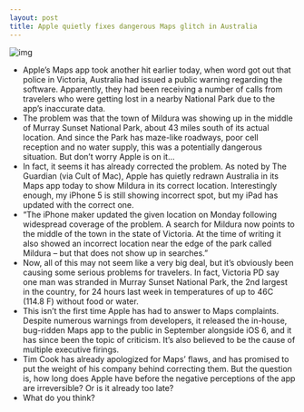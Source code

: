 ```yaml
---
layout: post
title: Apple quietly fixes dangerous Maps glitch in Australia
---
```

![img](http://media.idownloadblog.com/wp-content/uploads/2012/12/australia-maps-snafu.png)
* Apple’s Maps app took another hit earlier today, when word got out that police in Victoria, Australia had issued a public warning regarding the software. Apparently, they had been receiving a number of calls from travelers who were getting lost in a nearby National Park due to the app’s inaccurate data.
* The problem was that the town of Mildura was showing up in the middle of Murray Sunset National Park, about 43 miles south of its actual location. And since the Park has maze-like roadways, poor cell reception and no water supply, this was a potentially dangerous situation. But don’t worry Apple is on it…
* In fact, it seems it has already corrected the problem. As noted by The Guardian (via Cult of Mac), Apple has quietly redrawn Australia in its Maps app today to show Mildura in its correct location. Interestingly enough, my iPhone 5 is still showing incorrect spot, but my iPad has updated with the correct one.
* “The iPhone maker updated the given location on Monday following widespread coverage of the problem. A search for Mildura now points to the middle of the town in the state of Victoria. At the time of writing it also showed an incorrect location near the edge of the park called Mildura – but that does not show up in searches.”
* Now, all of this may not seem like a very big deal, but it’s obviously been causing some serious problems for travelers. In fact, Victoria PD say one man was stranded in Murray Sunset National Park, the 2nd largest in the country, for 24 hours last week in temperatures of up to 46C (114.8 F) without food or water.
* This isn’t the first time Apple has had to answer to Maps complaints. Despite numerous warnings from developers, it released the in-house, bug-ridden Maps app to the public in September alongside iOS 6, and it has since been the topic of criticism. It’s also believed to be the cause of multiple executive firings.
* Tim Cook has already apologized for Maps’ flaws, and has promised to put the weight of his company behind correcting them. But the question is, how long does Apple have before the negative perceptions of the app are irreversible? Or is it already too late?
* What do you think?

